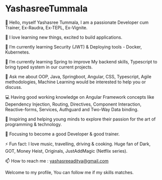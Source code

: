 # YashasreeTummala

👋 Hello, myself Yashasree Tummala, I am a passionate Developer cum Trainer, Ex-Raudra, Ex-TEPL, Ex-Vignite.   

🔭 I love learning new things, excited to build applications.

🌱 I’m currently learning Security (JWT) &  Deploying tools - Docker, Kubernetes.

🌱 I’m currently learning Spring to improve My backend skills, Typescript to bring typed system in our current projects.

💬 Ask me about OOP, Java, Springboot, Angular, CSS, Typescript, Agile methodologies, Machine Learning would be interested to help you or discuss. 

💻 Having good working knowledge on Angular Framework concepts like Dependency Injection, Routing, Directives, Component Interaction, Reactive-forms, Services, Authguard and Two-Way Data binding.

🎤 Inspiring and helping young minds to explore their passion for the art of programming & technology.

🎯 Focusing to become a good Developer & good trainer. 

⚡ Fun fact: I love music, travelling, driving & cooking. Huge fan of Dark, GOT, Money Heist, Originals, JustAddMagic (Netflix series).

📫 How to reach me : yashasreeaditya@gmail.com

Welcome to my profile, You can follow me if my skills matches.
